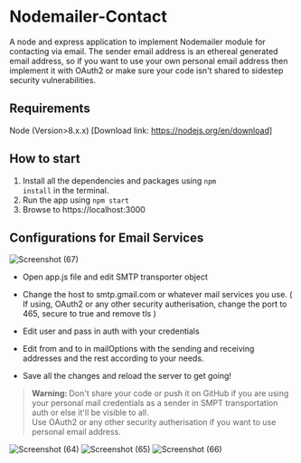 # Nodemailer-Contact
A node and express application to implement Nodemailer module for contacting via email. The sender email address is an ethereal generated email address, so if you want to use your own personal email address then implement it with OAuth2 or make sure your code isn't shared to sidestep security vulnerabilities.

## Requirements
Node (Version>8.x.x) [Download link: https://nodejs.org/en/download]

## How to start
1. Install all the dependencies and packages using <code>npm install</code> in the terminal.
2. Run the app using <code>npm start</code> 
3. Browse to https://localhost:3000 

## Configurations for Email Services

![Screenshot (67)](https://user-images.githubusercontent.com/31178132/61475493-8a377180-a9a8-11e9-95bb-b262d497f271.png)

- Open app.js file and edit SMTP transporter object

- Change the host to smtp.gmail.com or whatever mail services you use.
( If using, OAuth2 or any other security autherisation, change the port to 465, secure to true and remove tls )

- Edit user and pass in auth with your credentials

- Edit from and to in mailOptions with the sending and receiving addresses and the rest according to your needs.

- Save all the changes and reload the server to get going!

> <b>Warning: </b>Don't share your code or push it on GitHub if you are using your personal mail credentials as a sender in SMPT transportation auth or else it'll be visible to all. <br>
> Use OAuth2 or any other security autherisation if you want to use personal email address.

![Screenshot (64)](https://user-images.githubusercontent.com/31178132/61473765-bfda5b80-a9a4-11e9-864a-46d1327ce659.png)
![Screenshot (65)](https://user-images.githubusercontent.com/31178132/61473769-c23cb580-a9a4-11e9-9f59-0d090fe7ae5a.png)
![Screenshot (66)](https://user-images.githubusercontent.com/31178132/61473774-c4067900-a9a4-11e9-920d-62ce5aa026b0.png)
